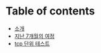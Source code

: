 # Table of contents

* [소개](README.md)
* [지난 7개월의 여정](daily/doc/introduction.md)
* [tcp 단위 테스트](daily/doc/tcp_unit_test.md)

